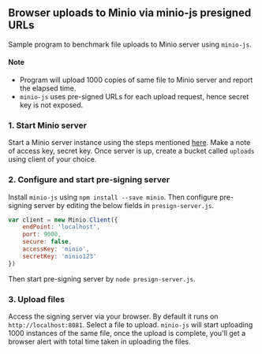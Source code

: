 ## Browser uploads to Minio via minio-js presigned URLs

Sample program to benchmark file uploads to Minio server using `minio-js`.

#### Note

- Program will upload 1000 copies of same file to Minio server and report the elapsed time.
- `minio-js` uses pre-signed URLs for each upload request, hence secret key is not exposed.

### 1. Start Minio server

Start a Minio server instance using the steps mentioned [here](https://docs.minio.io/docs/minio-quickstart-guide). Make a note of access key, secret key. Once server is up, create a bucket called `uploads` using client of your choice.

### 2. Configure and start pre-signing server

Install `minio-js` using `npm install --save minio`. Then configure pre-signing server by editing the below fields in `presign-server.js`.

```js
var client = new Minio.Client({
    endPoint: 'localhost',
    port: 9000,
    secure: false,
    accessKey: 'minio',
    secretKey: 'minio123'
})
```

Then start pre-signing server by `node presign-server.js`.

### 3. Upload files

Access the signing server via your browser. By default it runs on `http://localhost:8081`. Select a file to upload. `minio-js` will start uploading 1000 instances of the same file, once the upload is complete, you'll get a browser alert with total time taken in uploading the files.
